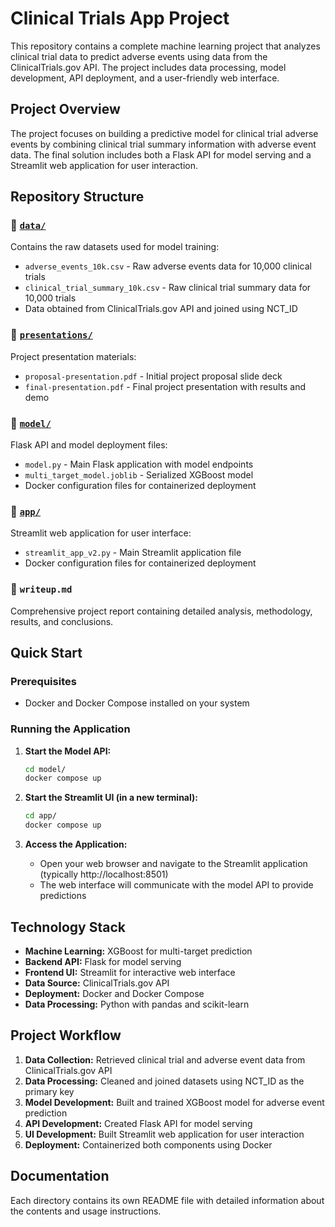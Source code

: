 # Clinical Trials App Project

This repository contains a complete machine learning project that analyzes clinical trial data to predict adverse events using data from the ClinicalTrials.gov API. The project includes data processing, model development, API deployment, and a user-friendly web interface.

## Project Overview

The project focuses on building a predictive model for clinical trial adverse events by combining clinical trial summary information with adverse event data. The final solution includes both a Flask API for model serving and a Streamlit web application for user interaction.

## Repository Structure

### 📁 [`data/`](./data/)
Contains the raw datasets used for model training:
- `adverse_events_10k.csv` - Raw adverse events data for 10,000 clinical trials
- `clinical_trial_summary_10k.csv` - Raw clinical trial summary data for 10,000 trials
- Data obtained from ClinicalTrials.gov API and joined using NCT_ID

### 📁 [`presentations/`](./presentations/)
Project presentation materials:
- `proposal-presentation.pdf` - Initial project proposal slide deck
- `final-presentation.pdf` - Final project presentation with results and demo

### 📁 [`model/`](./model/)
Flask API and model deployment files:
- `model.py` - Main Flask application with model endpoints
- `multi_target_model.joblib` - Serialized XGBoost model
- Docker configuration files for containerized deployment

### 📁 [`app/`](./app/)
Streamlit web application for user interface:
- `streamlit_app_v2.py` - Main Streamlit application file
- Docker configuration files for containerized deployment

### 📄 `writeup.md`
Comprehensive project report containing detailed analysis, methodology, results, and conclusions.

## Quick Start

### Prerequisites
- Docker and Docker Compose installed on your system

### Running the Application

1. **Start the Model API:**
   ```bash
   cd model/
   docker compose up
   ```

2. **Start the Streamlit UI (in a new terminal):**
   ```bash
   cd app/
   docker compose up
   ```

3. **Access the Application:**
   - Open your web browser and navigate to the Streamlit application (typically http://localhost:8501)
   - The web interface will communicate with the model API to provide predictions

## Technology Stack

- **Machine Learning:** XGBoost for multi-target prediction
- **Backend API:** Flask for model serving
- **Frontend UI:** Streamlit for interactive web interface
- **Data Source:** ClinicalTrials.gov API
- **Deployment:** Docker and Docker Compose
- **Data Processing:** Python with pandas and scikit-learn

## Project Workflow

1. **Data Collection:** Retrieved clinical trial and adverse event data from ClinicalTrials.gov API
2. **Data Processing:** Cleaned and joined datasets using NCT_ID as the primary key
3. **Model Development:** Built and trained XGBoost model for adverse event prediction
4. **API Development:** Created Flask API for model serving
5. **UI Development:** Built Streamlit web application for user interaction
6. **Deployment:** Containerized both components using Docker

## Documentation

Each directory contains its own README file with detailed information about the contents and usage instructions.
